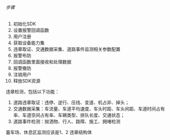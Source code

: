 ###### 步骤
1. 初始化SDK
2. 设置报警回调函数
3. 用户注册
4. 获取设备能力集
5. 违章取证、交通数据采集、道路事件监测相关参数配置
6. 报警布防
7. 回调函数里面接收和处理数据
8. 报警撤防
9. 注销用户
10. 释放SDK资源


违章检测，包括以下功能：
1. 道路违章取证：违停、逆行、压线、变道、机占非、掉头；
2. 交通数据采集：车流量、车道平均速度、车头时距、车头间距、车道时间占有率、车道空间占有率、车辆类型、排队长度、交通状态；
3. 道路事件检测：抛洒物、行人、路障、施工、拥堵检测

蓄车场、休息区监测应该是1、2
违章结构体 



